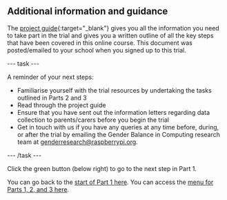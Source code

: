 ## Additional information and guidance

The [project guide](https://docs.google.com/document/d/1by0Blwi9Iq2iXvPBdKwuz5ZYqmGdZdb-FR8y5bJGH64){:target="_blank"} gives you all the information you need to take part in the trial and gives you a written outline of all the key steps that have been covered in this online course. This document was posted/emailed to your school when you signed up to this trial.

---  task  ---

A reminder of your next steps:
+ Familiarise yourself with the trial resources by undertaking the tasks outlined in Parts 2 and 3
+ Read through the project guide
+ Ensure that you have sent out the information letters regarding data collection to parents/carers before you begin the trial
+ Get in touch with us if you have any queries at any time before, during, or after the trial by emailing the Gender Balance in Computing research team at [genderresearch@raspberrypi.org](mailto:genderresearch@raspberrypi.org).

---  /task  ---

Click the green button (below right) to go to the next step in Part 1.

You can go back to the [start of Part 1 here](https://projects.raspberrypi.org/en/projects/Year8-RelevanceTraining-Part1-GBICi4).
You can access the [menu for Parts 1, 2, and 3 here](https://projects.raspberrypi.org/en/pathways/year8-relevancetraining-gbici4).
